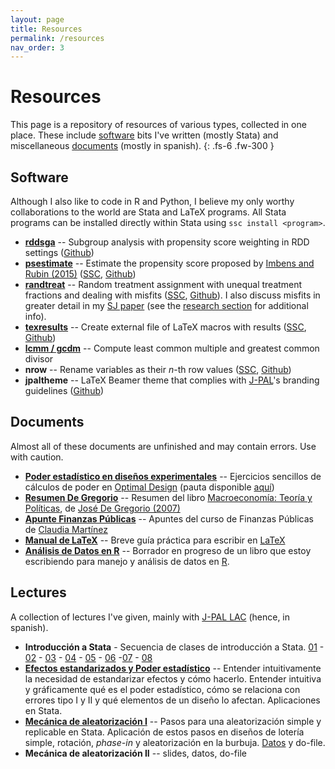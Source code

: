 ```yaml
---
layout: page
title: Resources
permalink: /resources
nav_order: 3
---
```


# Resources

This page is a repository of resources of various types, collected in one place. These include [software](#software) bits I've written (mostly Stata) and miscellaneous [documents](#documents) (mostly in spanish).
{: .fs-6 .fw-300 }


## Software

Although I also like to code in R and Python, I believe my only worthy collaborations to the world are Stata and LaTeX programs. All Stata programs can be installed directly within Stata using `ssc install <program>`.

- [**rddsga**](https://gitlab.com/acarril/rddsga/wikis/home) -- Subgroup analysis with propensity score weighting in RDD settings ([Github](https://github.com/acarril/rddsga))
- [**psestimate**]({{site.baseurl}}/posts/psestimate) -- Estimate the propensity score proposed by [Imbens and Rubin (2015)](http://www.cambridge.org/zw/academic/subjects/statistics-probability/statistical-theory-and-methods/causal-inference-statistics-social-and-biomedical-sciences-introduction) ([SSC](https://ideas.repec.org/c/boc/bocode/s458179.html), [Github](https://github.com/acarril/psestimate))
- [**randtreat**]({{site.baseurl}}/posts/randtreat) -- Random treatment assignment with unequal treatment fractions and dealing with misfits ([SSC](https://ideas.repec.org/c/boc/bocode/s458106.html), [Github](https://github.com/acarril/randtreat)). I also discuss misfits in greater detail in my [SJ paper](http://www.stata-journal.com/article.html?article=st0490) (see the [research section](/research) for additional info).
- [**texresults**]({{site.baseurl}}/posts/export-results-latex) -- Create external file of LaTeX macros with results ([SSC](https://ideas.repec.org/c/boc/bocode/s458334.html), [Github](https://github.com/acarril/texresults))
- [**lcmm / gcdm**]({{site.baseurl}}/posts/GCD-LCM) -- Compute least common multiple and greatest common divisor
- **nrow** -- Rename variables as their *n*-th row values ([SSC](https://ideas.repec.org/c/boc/bocode/s458116.html), [Github](https://github.com/acarril/nrow))
- **jpaltheme** -- LaTeX Beamer theme that complies with [J-PAL](https://www.povertyactionlab.org/)'s branding guidelines ([Github](https://github.com/acarril/jpaltheme))

## Documents

Almost all of these documents are unfinished and may contain errors. Use with caution.

- [**Poder estadístico en diseños experimentales**](https://www.dropbox.com/s/s4wvhsi59zqw34c/poder_optimal_design.pdf?dl=0) -- Ejercicios sencillos de cálculos de poder en [Optimal Design](http://hlmsoft.net/od/) (pauta disponible [aquí](https://www.dropbox.com/s/q5l73pjng99fjyz/poder_optimal_design%20-%20pauta.pdf?dl=0))
- [**Resumen De Gregorio**](https://www.dropbox.com/s/o5cj07jpdq0em54/DeGregorioResumen.pdf?dl=0) -- Resumen del libro [Macroeconomía: Teoría y Políticas](http://www.degregorio.cl/pdf/Macroeconomia.pdf), de [José De Gregorio (2007)](http://www.econ.uchile.cl/jdegregorio)
- [**Apunte Finanzas Públicas**](https://www.dropbox.com/s/574qx72wji32tgq/Apuntes%20finanzas%20publicas.pdf?dl=0) -- Apuntes del curso de Finanzas Públicas de [Claudia Martínez](http://economia.uc.cl/profesor/claudia-martinez-a/)
- [**Manual de LaTeX**](https://www.dropbox.com/s/hcz69dj5rrusi9g/manual_latex.pdf?dl=0) -- Breve guía práctica para escribir en [LaTeX](http://tex.stackexchange.com/a/94910/45978)
- [**Análisis de Datos en R**](https://www.dropbox.com/s/at5qtihss4vsme5/ADR.pdf?dl=0) -- Borrador en progreso de un libro que estoy escribiendo para manejo y análisis de datos en [R](https://www.r-project.org/).

## Lectures

A collection of lectures I've given, mainly with [J-PAL LAC](https://www.povertyactionlab.org/LAC) (hence, in spanish).

- **Introducción a Stata** - Secuencia de clases de introducción a Stata. [01](https://www.dropbox.com/s/d253yz7yyfmkhyi/stata_class01.pdf?dl=0) - [02](https://www.dropbox.com/s/5pybvikiiufizgp/stata_class02.pdf?dl=0) - [03](https://www.dropbox.com/s/4pigjntd5zytyeb/stata_class03_vMax.pdf?dl=0) - [04](https://www.dropbox.com/s/jst8u56f46di85c/stata_class04_vMax.pdf?dl=0) - [05](https://www.dropbox.com/s/fef1fmfb2lw3x8t/stata_class05.pdf?dl=0) - [06](https://www.dropbox.com/s/xpod8h8si0cthn1/stata_class06.pdf?dl=0) -[07](https://www.dropbox.com/s/xj8yqxbc4aihgpk/stata_class07_vMax.pdf?dl=0) - [08](https://www.dropbox.com/s/tda1rtwcq0dw43a/stata_class08_vMax.pdf?dl=0)
- [**Efectos estandarizados y Poder estadístico**](https://www.dropbox.com/s/pf4rse155g2yc2f/class_statistical_power.pdf?dl=0) -- Entender intuitivamente la necesidad de estandarizar efectos y cómo hacerlo. Entender intuitiva y gráficamente qué es el poder estadístico, cómo se relaciona con errores tipo I y II y qué elementos de un diseño lo afectan. Aplicaciones en Stata.
- [**Mecánica de aleatorización I**](https://www.dropbox.com/s/aedge51xocm79iv/clase12_slides.pdf?dl=0) -- Pasos para una aleatorización simple y replicable en Stata. Aplicación de estos pasos en diseños de lotería simple, rotación, *phase-in* y aleatorización en la burbuja. [Datos](https://www.dropbox.com/s/juo24v3si088e5x/aerdat5.dta?dl=0) y do-file.
- **Mecánica de aleatorización II** -- slides, datos, do-file
